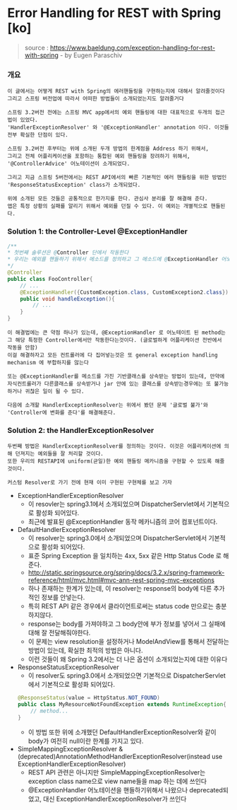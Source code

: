 # Error Handling for REST with Spring [ko]
> source : https://www.baeldung.com/exception-handling-for-rest-with-spring - by Eugen Paraschiv

### 개요 
```
이 글에서는 어떻게 REST with Spring의 에러핸들링을 구현하는지에 대해서 알려줄것이다
그리고 스프링 버전업에 따라서 어떠한 방법들이 소개되었는지도 알려줄거다

스프링 3.2버전 전에는 스프링 MVC app에서의 예외 핸들링에 대한 대표적으로 두개의 접근법이 있었다.
'HandlerExceptionResolver' 와 '@ExceptionHandler' annotation 이다. 이것들 전부 확실한 단점이 있다.

스프링 3.2버전 후부터는 위에 소개된 두개 방법의 한계점을 Address 하기 위해서,
그리고 전체 어플리케이션을 포함하는 통합된 예외 핸들링을 장려하기 위해서,
'@ControllerAdvice' 어노테이션이 소개되었다.

그리고 지금 스프링 5버전에서는 REST API에서의 빠른 기본적인 에러 핸들링을 위한 방법인 'ResponseStatusException' class가 소개되었다.

위에 소개된 모든 것들은 공통적으로 한가지를 한다. 관심사 분리를 잘 해결해 준다.
앱은 특정 상황의 실패를 알리기 위해서 예외를 던질 수 있다. 이 예외는 개별적으로 핸들된다.

```

### Solution 1: the Controller-Level @ExceptionHandler
```java
/**
* 첫번째 솔루션은 @Controller 단에서 작동한다
* 우리는 예외를 핸들하기 위해서 메소드를 정의하고 그 메소드에 @ExceptionHandler 어노테이션을 붙인다.
*/
@Controller
public class FooController{
    // ...
    @ExceptionHandler({CustomException.class, CustomException2.class})
    public void handleException(){
        // ...
    }
}
```
```
이 해결법에는 큰 약점 하나가 있는데, @ExceptionHandler 로 어노테이트 된 method는 그 해당 특정한 Controller에서만 작동한다는것이다. (글로벌하게 어플리케이션 전반에서 작동을 안함)
이걸 해결하자고 모든 컨트롤러에 다 집어넣는것은 또 general exception handling mechanism 에 부합하지를 않는다

또는 @ExceptionHandler를 메소드를 가진 기반클래스를 상속받는 방법이 있는데, 만약에 자식컨트롤러가 다른클래스를 상속받거나 jar 안에 있는 클래스를 상속받는경우에는 또 불가능하거나 귀찮은 일이 될 수 있다.

다음에 소개할 HandlerExceptionResolver는 위에서 봤던 문제 '글로벌 불가'와 'Controller에 변화를 준다'를 해결해준다.
```


### Solution 2: the HandlerExceptionResolver
```
두번째 방법은 HandlerExceptionResolver를 정의하는 것이다. 이것은 어플리케이션에 의해 던져지는 예외들을 잘 처리할 것이다.
또한 우리의 RESTAPI에 uniform(균일)한 예외 핸들링 메카니즘을 구현할 수 있도록 해줄 것이다.

커스텀 Resolver로 가기 전에 현재 이미 구현된 구현체를 보고 가자
```
* ExceptionHandlerExceptionResolver
    - 이 resovler는 spring3.1에서 소개되었으며 DispatcherServlet에서 기본적으로 활성화 되어있다. 
    - 최근에 발표된 @ExceptionHandler 동작 메카니즘의 코어 컴포넌트이다.
* DefaultHandlerExceptionResolver
    - 이 resolver는 spring3.0에서 소개되었으며 DispatcherServlet에서 기본적으로 활성화 되어있다.
    - 표준 Spring Exception 을 일치하는 4xx, 5xx 같은 Http Status Code 로 해준다.
    - http://static.springsource.org/spring/docs/3.2.x/spring-framework-reference/html/mvc.html#mvc-ann-rest-spring-mvc-exceptions
    - 하나 존재하는 한계가 있는데, 이 resolver는 response의 body에 다른 추가적인 정보를 안넣는다.
    - 특히 REST API 같은 경우에서 클라이언트로써는 status code 만으로는 충분하지않다.
    - response는 body를 가져야하고 그 body안에 부가 정보를 넣어서 그 실패에 대해 잘 전달해줘야한다.
    - 이 문제는 view resolution을 설정하거나 ModelAndView를 통해서 전달하는 방법이 있는데, 확실한 최적의 방법은 아니다. 
    - 이런 것들이 왜 Spring 3.2에서는 더 나은 옵션이 소개되었는지에 대한 이유다
* ResponseStatusExceptionResolver 
    - 이 resolver도 spring3.0에서 소개되었으면 기본적으로 DispatcherServlet에서 기본적으로 활성화 되어있다.
    ```java
    @ResponseStatus(value = HttpStatus.NOT_FOUND)
    public class MyResourceNotFoundException extends RuntimeException{
        // method...
    }
    ```
    - 이 방법 또한 위에 소개했던 DefaultHandlerExceptionResolver와 같이 body가 여전히 null이란 한계를 가지고 있다.
* SimpleMappingExceptionResolver & (deprecated)AnnotationMethodHandlerExceptionResolver(instead use ExceptionHandlerExceptionResolver)
    - REST API 관련은 아니지만 SimpleMappingExceptionResolver는 exception class name으로 view name들을 map 하는 데에 쓰인다
    - @ExceptionHandler 어노테이션을 핸들하기위해서 나왔으나 deprecated되었고, 대신 ExceptionHandlerExceptionResolver가 쓰인다